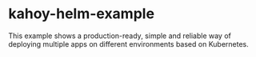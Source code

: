 # kahoy-helm-example

This example shows a production-ready, simple and reliable way of deploying multiple apps on different environments based on Kubernetes.
